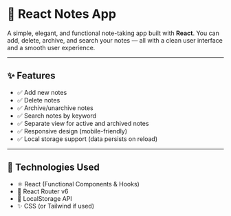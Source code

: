 # 📒 React Notes App

A simple, elegant, and functional note-taking app built with **React**. You can add, delete, archive, and search your notes — all with a clean user interface and a smooth user experience.

---

## ✨ Features

- ✅ Add new notes  
- ✅ Delete notes  
- ✅ Archive/unarchive notes  
- ✅ Search notes by keyword  
- ✅ Separate view for active and archived notes  
- ✅ Responsive design (mobile-friendly)  
- ✅ Local storage support (data persists on reload)

---

## 🚀 Technologies Used

- ⚛️ React (Functional Components & Hooks)
- 🧠 React Router v6
- 💾 LocalStorage API
- ✨ CSS (or Tailwind if used)

